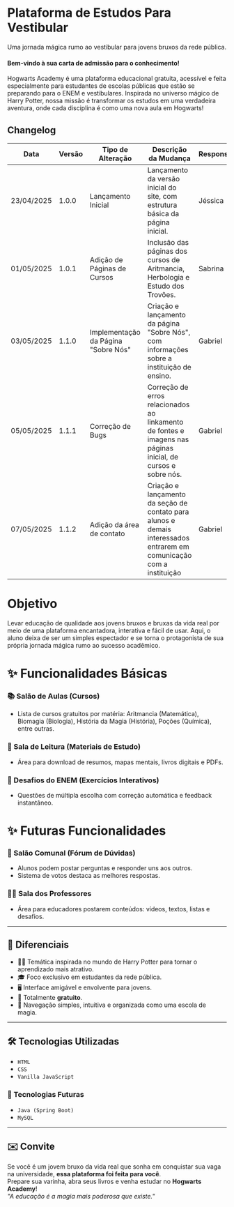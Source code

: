 # Plataforma de Estudos Para Vestibular

Uma jornada mágica rumo ao vestibular para jovens bruxos da rede pública.

 #### **Bem-vindo à sua carta de admissão para o conhecimento!**
 Hogwarts Academy é uma plataforma educacional gratuita, acessível e feita especialmente para estudantes de escolas públicas que estão se preparando para o ENEM e vestibulares. Inspirada no universo mágico de Harry Potter, nossa missão é transformar os estudos em uma verdadeira aventura, onde cada disciplina é como uma nova aula em Hogwarts!

 ## Changelog 

| **Data**     | **Versão**   | **Tipo de Alteração**              | **Descrição da Mudança**                                                                                                     | **Responsável** |
|--------------|--------------|------------------------------------|------------------------------------------------------------------------------------------------------------------------------|------------------|
| 23/04/2025   | 1.0.0        | Lançamento Inicial                | Lançamento da versão inicial do site, com estrutura básica da página inicial.                                                 | Jéssica          |
| 01/05/2025   | 1.0.1        | Adição de Páginas de Cursos       | Inclusão das páginas dos cursos de Aritmancia, Herbologia e Estudo dos Trovões.                                               | Sabrina          |
| 03/05/2025   | 1.1.0        | Implementação da Página "Sobre Nós" | Criação e lançamento da página "Sobre Nós", com informações sobre a instituição de ensino.                                     | Gabriel          |
| 05/05/2025   | 1.1.1        | Correção de Bugs                  | Correção de erros relacionados ao linkamento de fontes e imagens nas páginas inicial, de cursos e sobre nós.                 | Gabriel          |
| 07/05/2025 | 1.1.2 | Adição da área de contato | Criação e lançamento da seção de contato para alunos e demais interessados entrarem em comunicação com a instituição | Gabriel |

# Objetivo

Levar educação de qualidade aos jovens bruxos e bruxas da vida real por meio de uma plataforma encantadora, interativa e fácil de usar.
Aqui, o aluno deixa de ser um simples espectador e se torna o protagonista de sua própria jornada mágica rumo ao sucesso acadêmico.


# ✨ Funcionalidades Básicas

### 📚 Salão de Aulas (Cursos)
- Lista de cursos gratuitos por matéria: Aritmancia (Matemática), Biomagia (Biologia), História da Magia (História), Poções (Química), entre outras.

### 📜 Sala de Leitura (Materiais de Estudo)
- Área para download de resumos, mapas mentais, livros digitais e PDFs.

### 🧠 Desafios do ENEM (Exercícios Interativos)
- Questões de múltipla escolha com correção automática e feedback instantâneo.
# ✨ Futuras Funcionalidades

### 💬 Salão Comunal (Fórum de Dúvidas)
- Alunos podem postar perguntas e responder uns aos outros.
- Sistema de votos destaca as melhores respostas.
### 👩‍🏫 Sala dos Professores
- Área para educadores postarem conteúdos: vídeos, textos, listas e desafios.

---

## 🌟 Diferenciais

- 🧙‍♀️ Temática inspirada no mundo de Harry Potter para tornar o aprendizado mais atrativo.
- 🎓 Foco exclusivo em estudantes da rede pública.
- 🖥️ Interface amigável e envolvente para jovens.
- 💸 Totalmente **gratuito**.
- 🧭 Navegação simples, intuitiva e organizada como uma escola de magia.

---

## 🛠️ Tecnologias Utilizadas

- `HTML`
- `CSS`
- `Vanilla JavaScript`

### 🔮 Tecnologias Futuras

- `Java (Spring Boot)`
- `MySQL`

---

## ✉️ Convite

Se você é um jovem bruxo da vida real que sonha em conquistar sua vaga na universidade, **essa plataforma foi feita para você**.  
Prepare sua varinha, abra seus livros e venha estudar no **Hogwarts Academy**!  
*"A educação é a magia mais poderosa que existe."*


